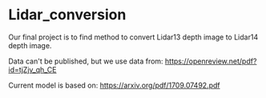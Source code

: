 # Lidar_conversion

Our final project is to find method to convert Lidar13 depth image to Lidar14 depth image.

Data can't be published, but we use data from: https://openreview.net/pdf?id=tjZjv_qh_CE

Current model is based on: https://arxiv.org/pdf/1709.07492.pdf
